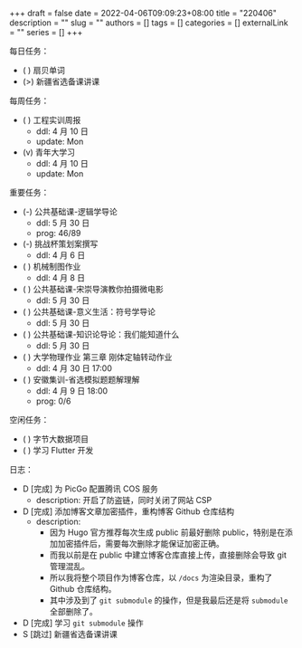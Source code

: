 +++ 
draft = false
date = 2022-04-06T09:09:23+08:00
title = "220406"
description = ""
slug = ""
authors = []
tags = []
categories = []
externalLink = ""
series = []
+++

每日任务：
- ( ) 扇贝单词
- (>) 新疆省选备课讲课

每周任务：
- ( ) 工程实训周报
    - ddl: 4 月 10 日
    - update: Mon
- (v) 青年大学习
    - ddl: 4 月 10 日
    - update: Mon

重要任务：
- (-) 公共基础课-逻辑学导论
    - ddl: 5 月 30 日
    - prog: 46/89
- (-) 挑战杯策划案撰写
    - ddl: 4 月 6 日 
- ( ) 机械制图作业
    - ddl: 4 月 8 日
- ( ) 公共基础课-宋崇导演教你拍摄微电影
    - ddl: 5 月 30 日
- ( ) 公共基础课-意义生活：符号学导论
    - ddl: 5 月 30 日
- ( ) 公共基础课-知识论导论：我们能知道什么
    - ddl: 5 月 30 日
- ( ) 大学物理作业 第三章 刚体定轴转动作业
    - ddl: 4 月 30 日 17:00
- ( ) 安徽集训-省选模拟题题解理解
    - ddl: 4 月 9 日 18:00
    - prog: 0/6

空闲任务：
- ( ) 字节大数据项目
- ( ) 学习 Flutter 开发

日志：
- D [完成] 为 PicGo 配置腾讯 COS 服务
    - description: 开启了防盗链，同时关闭了网站 CSP
- D [完成] 添加博客文章加密插件，重构博客 Github 仓库结构
    - description: 
        - 因为 Hugo 官方推荐每次生成 public 前最好删除 public，特别是在添加加密插件后，需要每次删除才能保证加密正确。
        - 而我以前是在 public 中建立博客仓库直接上传，直接删除会导致 git 管理混乱。
        - 所以我将整个项目作为博客仓库，以 `/docs` 为渲染目录，重构了 Github 仓库结构。
        - 其中涉及到了 `git submodule` 的操作，但是我最后还是将 `submodule` 全部删除了。
- D [完成] 学习 `git submodule` 操作
- S [跳过] 新疆省选备课讲课
